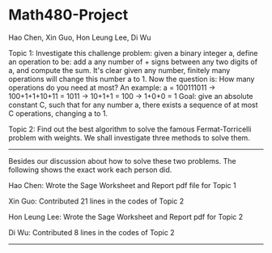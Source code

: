 Math480-Project
===============

Hao Chen, Xin Guo, Hon Leung Lee, Di Wu

Topic 1:
Investigate this challenge problem: given a binary integer a, define an operation to be: add a any number of + signs between any two digits of a, and compute the sum. It's clear given any number, finitely many operations will change this number a to 1. Now the question is: How many operations do you need at most? An example: a = 100111011 -> 100+1+1+10+11 = 1011 -> 10+1+1 = 100 -> 1+0+0 = 1 Goal: give an absolute constant C, such that for any number a, there exists a sequence of at most C operations, changing a to 1.

Topic 2: 
Find out the best algorithm to solve the famous Fermat-Torricelli problem with weights. We shall investigate three methods to solve them.

----------------------------------------------

Besides our discussion about how to solve these two problems. The following shows the exact work each person did. 

Hao Chen: Wrote the Sage Worksheet and Report pdf file for Topic 1

Xin Guo: Contributed 21 lines in the codes of Topic 2

Hon Leung Lee: Wrote the Sage Worksheet and Report pdf for Topic 2
 
Di Wu: Contributed 8 lines in the codes of Topic 2

-----------------------------------------------
